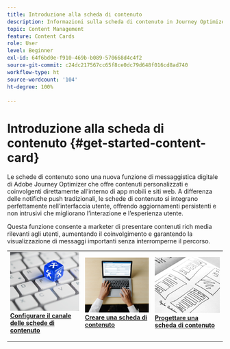```yaml
---
title: Introduzione alla scheda di contenuto
description: Informazioni sulla scheda di contenuto in Journey Optimizer
topic: Content Management
feature: Content Cards
role: User
level: Beginner
exl-id: 64f6bd0e-f910-469b-b089-570668d4c4f2
source-git-commit: c24dc217567cc65f8ce0dc79d648f016cd8ad740
workflow-type: ht
source-wordcount: '104'
ht-degree: 100%

---
```


# Introduzione alla scheda di contenuto {#get-started-content-card}

Le schede di contenuto sono una nuova funzione di messaggistica digitale di Adobe Journey Optimizer che offre contenuti personalizzati e coinvolgenti direttamente all’interno di app mobili e siti web. A differenza delle notifiche push tradizionali, le schede di contenuto si integrano perfettamente nell’interfaccia utente, offrendo aggiornamenti persistenti e non intrusivi che migliorano l’interazione e l’esperienza utente.

Questa funzione consente a marketer di presentare contenuti rich media rilevanti agli utenti, aumentando il coinvolgimento e garantendo la visualizzazione di messaggi importanti senza interromperne il percorso.

<table style="table-layout:fixed"><tr style="border: 0;">
<td>
<a href="content-card-configuration.md">
<img alt="Lead" src="../assets/do-not-localize/sms-config.jpg">
</a>
<div><a href="content-card-configuration.md"><strong>Configurare il canale delle schede di contenuto</strong>
</div>
<p>
</td>
<td>
<a href="create-content-card.md">
<img alt="Non frequente" src="../assets/do-not-localize/sms-create.jpeg">
</a>
<div>
<a href="create-content-card.md"><strong>Creare una scheda di contenuto</strong></a>
</div>
<p></td>
<td>
<a href="design-content-card.md">
<img alt="Convalida" src="../assets/do-not-localize/web-design.jpg">
</a>
<div>
<a href="design-content-card.md"><strong>Progettare una scheda di contenuto</strong></a>
</div>
<p>
</td>
</tr></table>
